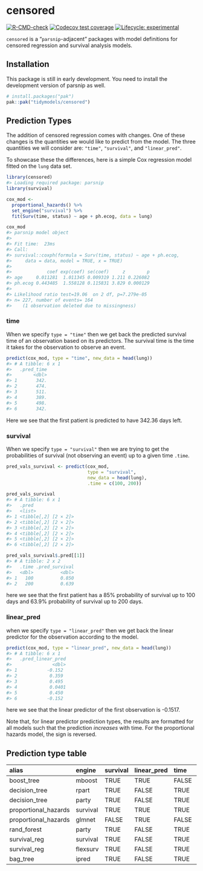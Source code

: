 
<!-- README.md is generated from README.Rmd. Please edit that file -->

# censored

<!-- badges: start -->

[![R-CMD-check](https://github.com/EmilHvitfeldt/censored/workflows/R-CMD-check/badge.svg)](https://github.com/EmilHvitfeldt/censored/actions)
[![Codecov test
coverage](https://codecov.io/gh/EmilHvitfeldt/censored/branch/master/graph/badge.svg)](https://codecov.io/gh/EmilHvitfeldt/censored?branch=master)
[![Lifecycle:
experimental](https://img.shields.io/badge/lifecycle-experimental-orange.svg)](https://www.tidyverse.org/lifecycle/#experimental)

<!-- badges: end -->

`censored` is a “`parsnip`-adjacent” packages with model definitions for
censored regression and survival analysis models.

## Installation

This package is still in early development. You need to install the
development version of parsnip as well.

``` r
# install.packages("pak")
pak::pak("tidymodels/censored")
```

## Prediction Types

The addition of censored regression comes with changes. One of these
changes is the quantities we would like to predict from the model. The
three quantities we will consider are: `"time"`, `"survival"`, and
`"linear_pred"`.

To showcase these the differences, here is a simple Cox regression model
fitted on the `lung` data set.

``` r
library(censored)
#> Loading required package: parsnip
library(survival)

cox_mod <-
  proportional_hazards() %>%
  set_engine("survival") %>%
  fit(Surv(time, status) ~ age + ph.ecog, data = lung)

cox_mod
#> parsnip model object
#> 
#> Fit time:  23ms 
#> Call:
#> survival::coxph(formula = Surv(time, status) ~ age + ph.ecog, 
#>     data = data, model = TRUE, x = TRUE)
#> 
#>             coef exp(coef) se(coef)     z        p
#> age     0.011281  1.011345 0.009319 1.211 0.226082
#> ph.ecog 0.443485  1.558128 0.115831 3.829 0.000129
#> 
#> Likelihood ratio test=19.06  on 2 df, p=7.279e-05
#> n= 227, number of events= 164 
#>    (1 observation deleted due to missingness)
```

### time

When we specify `type = "time"` then we get back the predicted survival
time of an observation based on its predictors. The survival time is the
time it takes for the observation to observe an event.

``` r
predict(cox_mod, type = "time", new_data = head(lung))
#> # A tibble: 6 x 1
#>   .pred_time
#>        <dbl>
#> 1       342.
#> 2       474.
#> 3       511.
#> 4       389.
#> 5       498.
#> 6       342.
```

Here we see that the first patient is predicted to have 342.36 days
left.

### survival

When we specify `type = "survival"` then we are trying to get the
probabilities of survival (not observing an event) up to a given time
`.time`.

``` r
pred_vals_survival <- predict(cox_mod, 
                              type = "survival", 
                              new_data = head(lung), 
                              .time = c(100, 200))

pred_vals_survival
#> # A tibble: 6 x 1
#>   .pred               
#>   <list>              
#> 1 <tibble[,2] [2 × 2]>
#> 2 <tibble[,2] [2 × 2]>
#> 3 <tibble[,2] [2 × 2]>
#> 4 <tibble[,2] [2 × 2]>
#> 5 <tibble[,2] [2 × 2]>
#> 6 <tibble[,2] [2 × 2]>

pred_vals_survival$.pred[[1]]
#> # A tibble: 2 x 2
#>   .time .pred_survival
#>   <dbl>          <dbl>
#> 1   100          0.850
#> 2   200          0.639
```

here we see that the first patient has a 85% probability of survival up
to 100 days and 63.9% probability of survival up to 200 days.

### linear\_pred

when we specify `type = "linear_pred"` then we get back the linear
predictor for the observation according to the model.

``` r
predict(cox_mod, type = "linear_pred", new_data = head(lung))
#> # A tibble: 6 x 1
#>   .pred_linear_pred
#>               <dbl>
#> 1           -0.152 
#> 2            0.359 
#> 3            0.495 
#> 4            0.0401
#> 5            0.450 
#> 6           -0.152
```

here we see that the linear predictor of the first observation is
-0.1517.

Note that, for linear predictor prediction types, the results are
formatted for all models such that the prediction *increases* with time.
For the proportional hazards model, the sign is reversed.

## Prediction type table

| alias                 | engine   | survival | linear\_pred | time  | quantile | hazard |
|:----------------------|:---------|:---------|:-------------|:------|:---------|:-------|
| boost\_tree           | mboost   | TRUE     | TRUE         | FALSE | FALSE    | FALSE  |
| decision\_tree        | rpart    | TRUE     | FALSE        | TRUE  | FALSE    | FALSE  |
| decision\_tree        | party    | TRUE     | FALSE        | TRUE  | FALSE    | FALSE  |
| proportional\_hazards | survival | TRUE     | TRUE         | TRUE  | FALSE    | FALSE  |
| proportional\_hazards | glmnet   | FALSE    | TRUE         | FALSE | FALSE    | FALSE  |
| rand\_forest          | party    | TRUE     | FALSE        | TRUE  | FALSE    | FALSE  |
| survival\_reg         | survival | TRUE     | FALSE        | TRUE  | TRUE     | TRUE   |
| survival\_reg         | flexsurv | TRUE     | FALSE        | TRUE  | TRUE     | TRUE   |
| bag\_tree             | ipred    | TRUE     | FALSE        | TRUE  | FALSE    | FALSE  |
